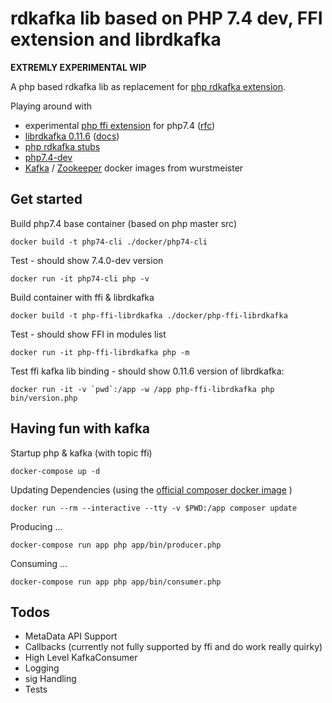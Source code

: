 # rdkafka lib based on PHP 7.4 dev, FFI extension and librdkafka

__EXTREMLY EXPERIMENTAL WIP__

A php based rdkafka lib as replacement for [php rdkafka extension](https://github.com/arnaud-lb/php-rdkafka).

Playing around with

* experimental [php ffi extension](https://github.com/dstogov/php-ffi) for php7.4 ([rfc](https://wiki.php.net/rfc/ffi))
* [librdkafka 0.11.6](https://github.com/edenhill/librdkafka) ([docs](https://docs.confluent.io/current/clients/librdkafka/rdkafka_8h.html))
* [php rdkafka stubs](https://github.com/kwn/php-rdkafka-stubs)
* [php7.4-dev](https://github.com/php/php-src/tree/master)
* [Kafka](https://hub.docker.com/r/wurstmeister/kafka/) / [Zookeeper](https://hub.docker.com/r/wurstmeister/zookeeper/) docker images from wurstmeister

## Get started

Build php7.4 base container (based on php master src)

    docker build -t php74-cli ./docker/php74-cli

Test - should show 7.4.0-dev version

    docker run -it php74-cli php -v

Build container with ffi & librdkafka

    docker build -t php-ffi-librdkafka ./docker/php-ffi-librdkafka

Test - should show FFI in modules list

    docker run -it php-ffi-librdkafka php -m

Test ffi kafka lib binding - should show 0.11.6 version of librdkafka:

    docker run -it -v `pwd`:/app -w /app php-ffi-librdkafka php bin/version.php

## Having fun with kafka

Startup php & kafka (with topic ffi)

    docker-compose up -d

Updating Dependencies (using the [official composer docker image](https://hub.docker.com/_/composer) )

    docker run --rm --interactive --tty -v $PWD:/app composer update

Producing ...

    docker-compose run app php app/bin/producer.php

Consuming ...

    docker-compose run app php app/bin/consumer.php

## Todos

* MetaData API Support
* Callbacks (currently not fully supported by ffi and do work really quirky)
* High Level KafkaConsumer
* Logging
* sig Handling
* Tests
